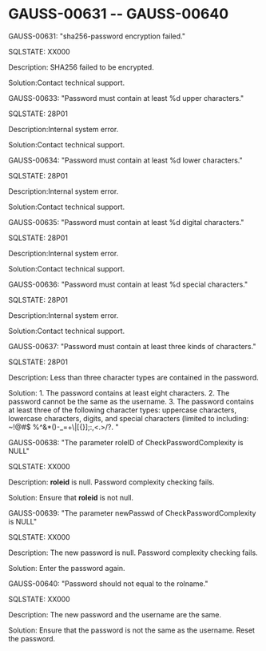 # GAUSS-00631 -- GAUSS-00640<a name="EN-US_TOPIC_0302073340"></a>

GAUSS-00631: "sha256-password encryption failed."

SQLSTATE: XX000

Description: SHA256 failed to be encrypted.

Solution:Contact technical support.

GAUSS-00633: "Password must contain at least %d upper characters."

SQLSTATE: 28P01

Description:Internal system error.

Solution:Contact technical support.

GAUSS-00634: "Password must contain at least %d lower characters."

SQLSTATE: 28P01

Description:Internal system error.

Solution:Contact technical support.

GAUSS-00635: "Password must contain at least %d digital characters."

SQLSTATE: 28P01

Description:Internal system error.

Solution:Contact technical support.

GAUSS-00636: "Password must contain at least %d special characters."

SQLSTATE: 28P01

Description:Internal system error.

Solution:Contact technical support.

GAUSS-00637: "Password must contain at least three kinds of characters."

SQLSTATE: 28P01

Description: Less than three character types are contained in the password.

Solution: 1. The password contains at least eight characters. 2. The password cannot be the same as the username. 3. The password contains at least three of the following character types: uppercase characters, lowercase characters, digits, and special characters \(limited to including: \~!@\#$ %^&\*\(\)-\_=+\\|\[\{\}\];:,<.\>/?. "

GAUSS-00638: "The parameter roleID of CheckPasswordComplexity is NULL"

SQLSTATE: XX000

Description:  **roleid**  is null. Password complexity checking fails.

Solution: Ensure that  **roleid**  is not null.

GAUSS-00639: "The parameter newPasswd of CheckPasswordComplexity is NULL"

SQLSTATE: XX000

Description: The new password is null. Password complexity checking fails.

Solution: Enter the password again.

GAUSS-00640: "Password should not equal to the rolname."

SQLSTATE: XX000

Description: The new password and the username are the same.

Solution: Ensure that the password is not the same as the username. Reset the password.

